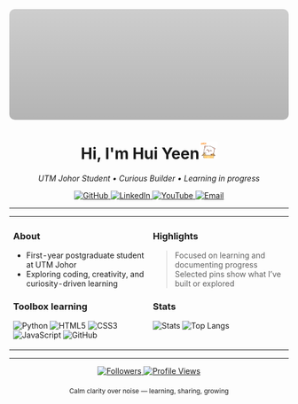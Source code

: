 <!-- ====== BANNER ====== -->
<div align="center" style="
  background-image: linear-gradient(rgba(0, 0, 0, 0.19), rgba(0, 0, 0, 0.29)), url('assets/banner.png');
  background-size: cover;
  background-position: center;
  padding: 100px 0;
  color: white;
  border-radius: 10px;
">
</div>
<h1 align="center" style = "border-collapse: collapse; border: none;">Hi, I'm Hui Yeen<img src="assets/greeting.gif" width="32" height="32" alt="wave emoji">
</h1> <p align="center"> <em>UTM Johor Student • Curious Builder • Learning in progress</em> </p>

<!-- ====== CONTACT BADGES ====== -->
<p align="center" >
  <a href="https://github.com/lowhuiyeen" target="_blank">
    <img alt="GitHub" src="https://img.shields.io/badge/-@lowhuiyeen-181717?style=flat-square&logo=GitHub&logoColor=white">
  </a>
  <a href="https://www.linkedin.com/in/huiyeenlow" target="_blank">
    <img alt="LinkedIn" src="https://img.shields.io/badge/-huiyeenlow-0A66C2?style=flat-square&logo=Linkedin&logoColor=white">
  </a>
  <a href="https://www.youtube.com/@huiyeen" target="_blank">
    <img alt="YouTube" src="https://img.shields.io/badge/-@huiyeen-FF0000?style=flat-square&logo=YouTube&logoColor=white">
  </a>
  <a href="mailto:lowhuiyeen@gmail.com" target="_blank">
    <img alt="Email" src="https://img.shields.io/badge/-lowhuiyeen@gmail.com-c14438?style=flat-square&logo=Gmail&logoColor=white">
  </a>
</p>

---

<table width="100%" style="border-collapse: collapse; border: none;">
<tr>
<td width="50%" valign="top" style="border: none;">

### About
- First-year postgraduate student at UTM Johor  
- Exploring coding, creativity, and curiosity-driven learning  

### Toolbox learning
<p>
  <img height="24" alt="Python" src="https://cdn.jsdelivr.net/gh/devicons/devicon/icons/python/python-original.svg">
  <img height="24" alt="HTML5" src="https://cdn.jsdelivr.net/gh/devicons/devicon/icons/html5/html5-original.svg">
  <img height="24" alt="CSS3" src="https://cdn.jsdelivr.net/gh/devicons/devicon/icons/css3/css3-original.svg">
  <img height="24" alt="JavaScript" src="https://cdn.jsdelivr.net/gh/devicons/devicon/icons/javascript/javascript-original.svg">
  <img height="24" alt="GitHub" src="https://cdn.jsdelivr.net/gh/devicons/devicon/icons/github/github-original.svg">
</p>
</td>

<td width="50%" valign="top" style="border: none;">

### Highlights
> Focused on learning and documenting progress  
> Selected pins show what I’ve built or explored  

### Stats
<p align="left">
  <img height="130" src="https://github-readme-stats.vercel.app/api?username=lowhuiyeen&show_icons=true&hide_title=true&theme=transparent" alt="Stats">
  <img height="130" src="https://github-readme-stats.vercel.app/api/top-langs/?username=lowhuiyeen&layout=compact&theme=transparent" alt="Top Langs">
</p>

</td>
</tr>
</table>

---

<p align="center">
  <a href="https://github.com/lowhuiyeen?tab=followers">
    <img alt="Followers" src="https://img.shields.io/github/followers/lowhuiyeen?style=flat&label=Followers">
  </a>
  <a href="https://github.com/lowhuiyeen">
    <img alt="Profile Views" src="https://komarev.com/ghpvc/?username=lowhuiyeen&style=flat">
  </a>
</p>

<p align="center">
  <sub>Calm clarity over noise — learning, sharing, growing</sub>
</p>
